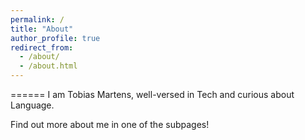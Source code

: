 ```yaml
---
permalink: /
title: "About"
author_profile: true
redirect_from: 
  - /about/
  - /about.html
---
```


======
I am Tobias Martens, well-versed in Tech and curious about Language.

Find out more about me in one of the subpages!
